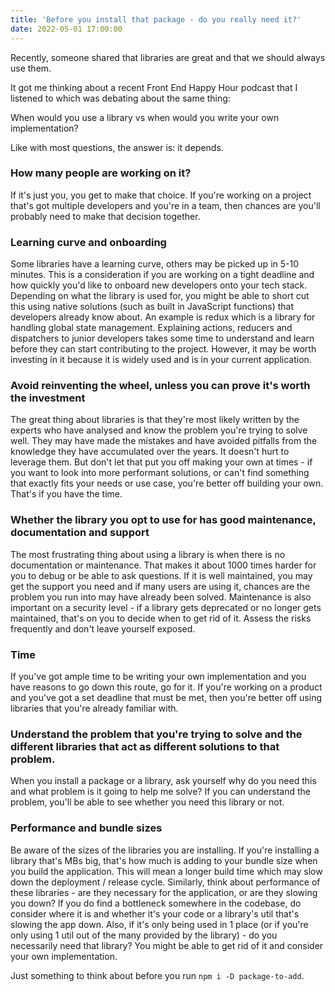 ```yaml
---
title: 'Before you install that package - do you really need it?'
date: 2022-05-01 17:00:00
---
```


Recently, someone shared that libraries are great and that we should always use them.

It got me thinking about a recent Front End Happy Hour podcast that I listened to which was debating about the same thing:

When would you use a library vs when would you write your own implementation?

Like with most questions, the answer is: it depends.

### How many people are working on it?

If it's just you, you get to make that choice. If you're working on a project that's got multiple developers and you're in a team, then chances are you'll probably need to make that decision together.

### Learning curve and onboarding

Some libraries have a learning curve, others may be picked up in 5-10 minutes. This is a consideration if you are working on a tight deadline and how quickly you'd like to onboard new developers onto your tech stack. Depending on what the library is used for, you might be able to short cut this using native solutions (such as built in JavaScript functions) that developers already know about.
An example is redux which is a library for handling global state management. Explaining actions, reducers and dispatchers to junior developers takes some time to understand and learn before they can start contributing to the project. However, it may be worth investing in it because it is widely used and is in your current application.

### Avoid reinventing the wheel, unless you can prove it's worth the investment

The great thing about libraries is that they're most likely written by the experts who have analysed and know the problem you're trying to solve well. They may have made the mistakes and have avoided pitfalls from the knowledge they have accumulated over the years. It doesn't hurt to leverage them. But don't let that put you off making your own at times - if you want to look into more performant solutions, or can't find something that exactly fits your needs or use case, you're better off building your own. That's if you have the time.

### Whether the library you opt to use for has good maintenance, documentation and support

The most frustrating thing about using a library is when there is no documentation or maintenance. That makes it about 1000 times harder for you to debug or be able to ask questions. If it is well maintained, you may get the support you need and if many users are using it, chances are the problem you run into may have already been solved.
Maintenance is also important on a security level - if a library gets deprecated or no longer gets maintained, that's on you to decide when to get rid of it. Assess the risks frequently and don't leave yourself exposed.

### Time

If you've got ample time to be writing your own implementation and you have reasons to go down this route, go for it. If you're working on a product and you've got a set deadline that must be met, then you're better off using libraries that you're already familiar with.

### Understand the problem that you're trying to solve and the different libraries that act as different solutions to that problem.

When you install a package or a library, ask yourself why do you need this and what problem is it going to help me solve? If you can understand the problem, you'll be able to see whether you need this library or not.

### Performance and bundle sizes

Be aware of the sizes of the libraries you are installing. If you're installing a library that's MBs big, that's how much is adding to your bundle size when you build the application. This will mean a longer build time which may slow down the deployment / release cycle. Similarly, think about performance of these libraries - are they necessary for the application, or are they slowing you down? If you do find a bottleneck somewhere in the codebase, do consider where it is and whether it's your code or a library's util that's slowing the app down.
Also, if it's only being used in 1 place (or if you're only using 1 util out of the many provided by the library) - do you necessarily need that library? You might be able to get rid of it and consider your own implementation.

Just something to think about before you run `npm i -D package-to-add`.
